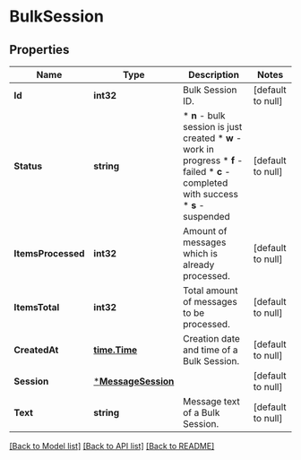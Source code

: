 # BulkSession

## Properties
Name | Type | Description | Notes
------------ | ------------- | ------------- | -------------
**Id** | **int32** | Bulk Session ID. | [default to null]
**Status** | **string** | * **n** - bulk session is just created * **w** - work in progress * **f** - failed * **c** - completed with success * **s** - suspended  | [default to null]
**ItemsProcessed** | **int32** | Amount of messages which is already processed. | [default to null]
**ItemsTotal** | **int32** | Total amount of messages to be processed. | [default to null]
**CreatedAt** | [**time.Time**](time.Time.md) | Creation date and time of a Bulk Session. | [default to null]
**Session** | [***MessageSession**](MessageSession.md) |  | [default to null]
**Text** | **string** | Message text of a Bulk Session. | [default to null]

[[Back to Model list]](../README.md#documentation-for-models) [[Back to API list]](../README.md#documentation-for-api-endpoints) [[Back to README]](../README.md)


